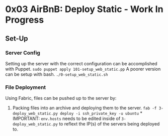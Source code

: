 # 0x03 AirBnB: Deploy Static - Work In Progress
## Set-Up
### Server Config
Setting up the server with the correct configuration can be accomplished with
Puppet.
```sudo puppet apply 101-setup_web_static.pp```
A poorer version can be setup with bash.
```./0-setup_web_static.sh```
### File Deployment
Using Fabric, files can be pushed up to the server by:
1. Packing files into an archive and deploying them to the server.
```fab -f 3-deploy_web_static.py deploy -i ssh_private_key -u ubuntu```
       * IMPORTANT: ```env.hosts``` needs to be edited inside of
       ```3-deploy_web_static.py``` to reflext the IP(s) of the servers being
       deployed to.
